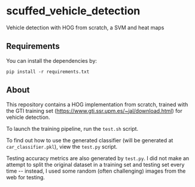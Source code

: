 # scuffed_vehicle_detection
Vehicle detection with HOG from scratch, a SVM and heat maps

## Requirements
You can install the dependencies by:
```
pip install -r requirements.txt
```

## About
This repository contains a HOG implementation from scratch, trained with the
GTI training set (https://www.gti.ssr.upm.es/~jal/download.html) for vehicle detection.

To launch the training pipeline, run the `test.sh` script.

To find out how to use the generated classifier (will be generated at `car_classifier.pkl`),
view the `test.py` script.

Testing accuracy metrics are also generated by `test.py`. I did not make an attempt to split
the original dataset in a training set and testing set every time -- instead, I used some
random (often challenging) images from the web for testing.
